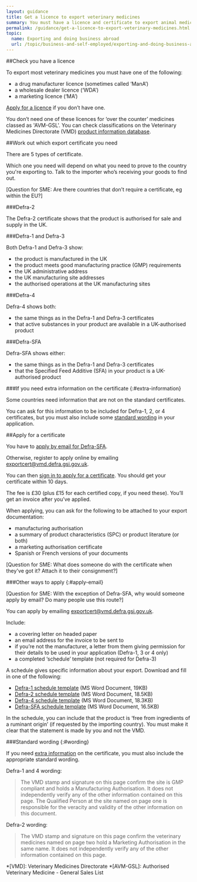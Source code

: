 ```yaml
---
layout: guidance
title: Get a licence to export veterinary medicines
summary: You must have a licence and certificate to export animal medicines
permalink: /guidance/get-a-licence-to-export-veterinary-medicines.html
topic:
  name: Exporting and doing business abroad
  url: /topic/business-and-self-employed/exporting-and-doing-business-abroad.html
---
```


##Check you have a licence

To export most veterinary medicines you must have one of the following:

- a drug manufacturer licence (sometimes called ‘ManA’)
- a wholesale dealer licence (‘WDA’)
- a marketing licence (‘MA’)

[Apply for a licence](https://www.gov.uk/guidance/apply-for-manufacturer-or-wholesaler-of-medicines-licences#veterinary-licences) if you don’t have one.

You don’t need one of these licences for ‘over the counter’ medicines classed as 'AVM-GSL'. You can check classifications on the Veterinary Medicines Directorate (VMD) [product information database](http://www.vmd.defra.gov.uk/ProductInformationDatabase/Search.aspx).


##Work out which export certificate you need

There are 5 types of certificate. 

Which one you need will depend on what you need to prove to the country you're exporting to. Talk to the importer who’s receiving your goods to find out.

[Question for SME: Are there countries that don’t require a certificate, eg within the EU?]

###Defra-2

The Defra-2 certificate shows that the product is authorised for sale and supply in the UK.

###Defra-1 and Defra-3

Both Defra-1 and Defra-3 show:

- the product is manufactured in the UK
- the product meets good manufacturing practice (GMP) requirements
- the UK administrative address
- the UK manufacturing site addresses
- the authorised operations at the UK manufacturing sites

###Defra-4

Defra-4 shows both:

- the same things as in the Defra-1 and Defra-3 certificates
- that active substances in your product are available in a UK-authorised product

###Defra-SFA

Defra-SFA shows either:

- the same things as in the Defra-1 and Defra-3 certificates
- that the Specified Feed Additive (SFA) in your product is a UK-authorised product

###If you need extra information on the certificate
{:#extra-information}

Some countries need information that are not on the standard certificates.

You can ask for this information to be included for Defra-1, 2, or 4 certificates, but you must also include some [standard wording](#wording) in your application.


##Apply for a certificate

You have to [apply by email for Defra-SFA](#apply-email).

Otherwise, register to apply online by emailing <exportcert@vmd.defra.gsi.gov.uk>.

You can then [sign in to apply for a certificate](https://www.vmd.defra.gov.uk/EC/Login.aspx). You should get your certificate within 10 days.

The fee is £30 (plus £15 for each certified copy, if you need these). You’ll get an invoice after you’ve applied.

When applying, you can ask for the following to be attached to your export documentation:

- manufacturing authorisation
- a summary of product characteristics (SPC) or product literature (or both)
- a marketing authorisation certificate
- Spanish or French versions of your documents
 
[Question for SME: What does someone do with the certificate when they've got it? Attach it to their consignment?]

###Other ways to apply
{:#apply-email}

[Question for SME: With the exception of Defra-SFA, why would someone apply by email? Do many people use this route?]

You can apply by emailing <exportcert@vmd.defra.gsi.gov.uk>.

Include:

- a covering letter on headed paper
- an email address for the invoice to be sent to
- if you’re not the manufacturer, a letter from them giving permission for their details to be used in your application (Defra-1, 3 or 4 only)
- a completed ‘schedule’ template (not required for Defra-3)

A schedule gives specific information about your export. Download and fill in one of the following:

- [Defra-1 schedule template](https://www.gov.uk/government/uploads/system/uploads/attachment_data/file/421321/758549_Defra1_ScheduleTemplate.docx) (MS Word Document, 19KB)
- [Defra-2 schedule template](https://www.gov.uk/government/uploads/system/uploads/attachment_data/file/421323/761073_Defra2_ScheduleTemplate.docx) (MS Word Document, 18.5KB)
- [Defra-4 schedule template](https://www.gov.uk/government/uploads/system/uploads/attachment_data/file/421325/765798_Defra4_ScheduleTemplate.docx) (MS Word Document, 18.3KB)
- [Defra-SFA schedule template](https://www.gov.uk/government/uploads/system/uploads/attachment_data/file/421326/766188_DefraSFA_ScheduleTemplate.docx) (MS Word Document, 16.5KB)

In the schedule, you can include that the product is ‘free from ingredients of a ruminant origin’ (if requested by the importing country). You must make it clear that the statement is made by you and not the VMD.

###Standard wording
{:#wording}

If you need [extra information](#extra-information) on the certificate, you must also include the appropriate standard wording.

Defra-1 and 4 wording:

> The VMD stamp and signature on this page confirm the site is GMP compliant and holds a Manufacturing Authorisation. It does not independently verify any of the other information contained on this page. The Qualified Person at the site named on page one is responsible for the veracity and validity of the other information on this document.

Defra-2 wording:

> The VMD stamp and signature on this page confirm the veterinary medicines named on
page two hold a Marketing Authorisation in the same name. It does not independently verify any of the other information contained on this page.

*[VMD]: Veterinary Medicines Directorate
*[AVM-GSL]: Authorised Veterinary Medicine - General Sales List
